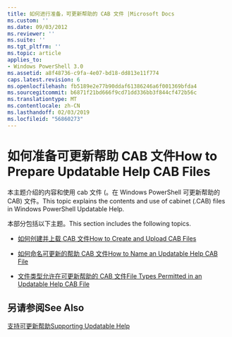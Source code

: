 ```yaml
---
title: 如何进行准备，可更新帮助的 CAB 文件 |Microsoft Docs
ms.custom: ''
ms.date: 09/03/2012
ms.reviewer: ''
ms.suite: ''
ms.tgt_pltfrm: ''
ms.topic: article
applies_to:
- Windows PowerShell 3.0
ms.assetid: a8f48736-c9fa-4e07-bd18-dd813e11f774
caps.latest.revision: 6
ms.openlocfilehash: fb5189e2e77b90ddaf61386246a6f001369bfda4
ms.sourcegitcommit: b6871f21bd666f9cd71dd336bb3f844cf472b56c
ms.translationtype: MT
ms.contentlocale: zh-CN
ms.lasthandoff: 02/03/2019
ms.locfileid: "56860273"
---
```

# <a name="how-to-prepare-updatable-help-cab-files"></a><span data-ttu-id="33ee6-102">如何准备可更新帮助 CAB 文件</span><span class="sxs-lookup"><span data-stu-id="33ee6-102">How to Prepare Updatable Help CAB Files</span></span>

<span data-ttu-id="33ee6-103">本主题介绍的内容和使用 cab 文件 (。在 Windows PowerShell 可更新帮助的 CAB) 文件。</span><span class="sxs-lookup"><span data-stu-id="33ee6-103">This topic explains the contents and use of cabinet (.CAB) files in Windows PowerShell Updatable Help.</span></span>

<span data-ttu-id="33ee6-104">本部分包括以下主题。</span><span class="sxs-lookup"><span data-stu-id="33ee6-104">This section includes the following topics.</span></span>

- [<span data-ttu-id="33ee6-105">如何创建并上载 CAB 文件</span><span class="sxs-lookup"><span data-stu-id="33ee6-105">How to Create and Upload CAB Files</span></span>](./how-to-create-and-upload-cab-files.md)

- [<span data-ttu-id="33ee6-106">如何命名可更新的帮助 CAB 文件</span><span class="sxs-lookup"><span data-stu-id="33ee6-106">How to Name an Updatable Help CAB File</span></span>](./how-to-name-an-updatable-help-cab-file.md)

- [<span data-ttu-id="33ee6-107">文件类型允许在可更新帮助的 CAB 文件</span><span class="sxs-lookup"><span data-stu-id="33ee6-107">File Types Permitted in an Updatable Help CAB File</span></span>](./file-types-permitted-in-an-updatable-help-cab-file.md)

## <a name="see-also"></a><span data-ttu-id="33ee6-108">另请参阅</span><span class="sxs-lookup"><span data-stu-id="33ee6-108">See Also</span></span>

[<span data-ttu-id="33ee6-109">支持可更新帮助</span><span class="sxs-lookup"><span data-stu-id="33ee6-109">Supporting Updatable Help</span></span>](./supporting-updatable-help.md)